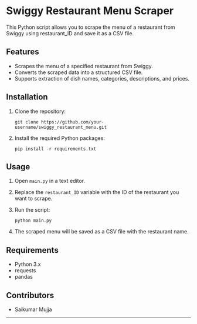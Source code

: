 
# Swiggy Restaurant Menu Scraper

This Python script allows you to scrape the menu of a restaurant from Swiggy using restaurant_ID and save it as a CSV file.

## Features

- Scrapes the menu of a specified restaurant from Swiggy.
- Converts the scraped data into a structured CSV file.
- Supports extraction of dish names, categories, descriptions, and prices.

## Installation

1. Clone the repository:

    ```
    git clone https://github.com/your-username/swiggy_restaurant_menu.git
    ```

2. Install the required Python packages:

    ```
    pip install -r requirements.txt
    ```

## Usage

1. Open `main.py` in a text editor.
2. Replace the `restaurant_ID` variable with the ID of the restaurant you want to scrape.
3. Run the script:

    ```
    python main.py
    ```

4. The scraped menu will be saved as a CSV file with the restaurant name.

## Requirements

- Python 3.x
- requests
- pandas

## Contributors
- Saikumar Mujja


---
